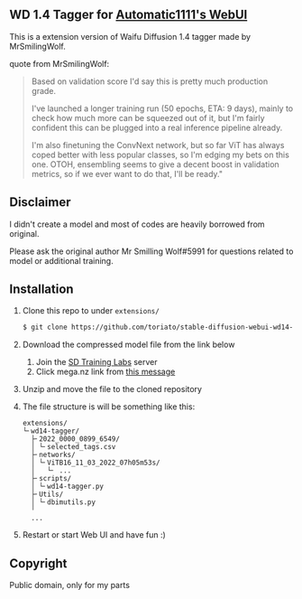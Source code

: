 WD 1.4 Tagger for [Automatic1111's WebUI](https://github.com/AUTOMATIC1111/stable-diffusion-webui)
---
This is a extension version of Waifu Diffusion 1.4 tagger made by MrSmilingWolf.

quote from MrSmilingWolf:

> Based on validation score I'd say this is pretty much production grade.
>
> I've launched a longer training run (50 epochs, ETA: 9 days), mainly to check how much more can be squeezed out of it, but I'm fairly confident this can be plugged into a real inference pipeline already.
>
> I'm also finetuning the ConvNext network, but so far ViT has always coped better with less popular classes, so I'm edging my bets on this one.
OTOH, ensembling seems to give a decent boost in validation metrics, so if we ever want to do that, I'll be ready."

## Disclaimer

I didn't create a model and most of codes are heavily borrowed from original.

Please ask the original author Mr Smilling Wolf#5991 for questions related to model or additional training.

## Installation

1. Clone this repo to under `extensions/`
   ```sh
   $ git clone https://github.com/toriato/stable-diffusion-webui-wd14-tagger.git extensions/wd14-tagger
   ```

1. Download the compressed model file from the link below
   1. Join the [SD Training Labs](https://discord.gg/zUDeSwMf2k) server
   1. Click mega.nz link from [this message](https://discord.com/channels/1038249716149928046/1038249717001359402/1041160494150594671)

1. Unzip and move the file to the cloned repository

1. The file structure is will be something like this:
   ```
   extensions/
   └╴wd14-tagger/
     ├╴2022_0000_0899_6549/
     │ └╴selected_tags.csv
     ├╴networks/
     │ └╴ViTB16_11_03_2022_07h05m53s/
     │   └╴ ...
     ├╴scripts/
     │ └╴wd14-tagger.py
     ├╴Utils/
     │ └╴dbimutils.py
     ╵
     ...

   ```

1. Restart or start Web UI and have fun :)

## Copyright

Public domain, only for my parts